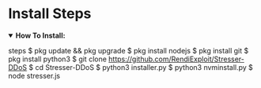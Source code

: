 # Install Steps
<details open>
    <summary><strong>How To Install:</strong></summary> 
  
steps
$ pkg update && pkg upgrade
$ pkg install nodejs
$ pkg install git
$ pkg install python3
$ git clone https://github.com/RendiExploit/Stresser-DDoS
$ cd Stresser-DDoS
$ python3 installer.py
$ python3 nvminstall.py
$ node stresser.js 
